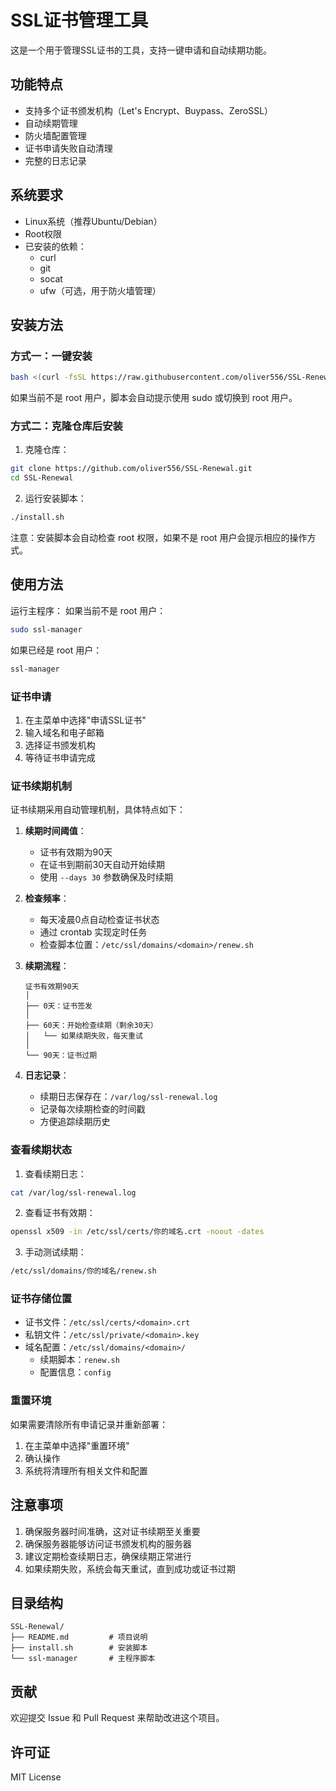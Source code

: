 # SSL证书管理工具

这是一个用于管理SSL证书的工具，支持一键申请和自动续期功能。

## 功能特点

- 支持多个证书颁发机构（Let's Encrypt、Buypass、ZeroSSL）
- 自动续期管理
- 防火墙配置管理
- 证书申请失败自动清理
- 完整的日志记录

## 系统要求

- Linux系统（推荐Ubuntu/Debian）
- Root权限
- 已安装的依赖：
  - curl
  - git
  - socat
  - ufw（可选，用于防火墙管理）

## 安装方法

### 方式一：一键安装

```bash
bash <(curl -fsSL https://raw.githubusercontent.com/oliver556/SSL-Renewal/main/install.sh)
```

如果当前不是 root 用户，脚本会自动提示使用 sudo 或切换到 root 用户。

### 方式二：克隆仓库后安装

1. 克隆仓库：
```bash
git clone https://github.com/oliver556/SSL-Renewal.git
cd SSL-Renewal
```

2. 运行安装脚本：
```bash
./install.sh
```

注意：安装脚本会自动检查 root 权限，如果不是 root 用户会提示相应的操作方式。

## 使用方法

运行主程序：
如果当前不是 root 用户：
```bash
sudo ssl-manager
```

如果已经是 root 用户：
```bash
ssl-manager
```

### 证书申请

1. 在主菜单中选择"申请SSL证书"
2. 输入域名和电子邮箱
3. 选择证书颁发机构
4. 等待证书申请完成

### 证书续期机制

证书续期采用自动管理机制，具体特点如下：

1. **续期时间阈值**：
   - 证书有效期为90天
   - 在证书到期前30天自动开始续期
   - 使用 `--days 30` 参数确保及时续期

2. **检查频率**：
   - 每天凌晨0点自动检查证书状态
   - 通过 crontab 实现定时任务
   - 检查脚本位置：`/etc/ssl/domains/<domain>/renew.sh`

3. **续期流程**：
   ```
   证书有效期90天
   │
   ├── 0天：证书签发
   │
   ├── 60天：开始检查续期（剩余30天）
   │   └── 如果续期失败，每天重试
   │
   └── 90天：证书过期
   ```

4. **日志记录**：
   - 续期日志保存在：`/var/log/ssl-renewal.log`
   - 记录每次续期检查的时间戳
   - 方便追踪续期历史

### 查看续期状态

1. 查看续期日志：
```bash
cat /var/log/ssl-renewal.log
```

2. 查看证书有效期：
```bash
openssl x509 -in /etc/ssl/certs/你的域名.crt -noout -dates
```

3. 手动测试续期：
```bash
/etc/ssl/domains/你的域名/renew.sh
```

### 证书存储位置

- 证书文件：`/etc/ssl/certs/<domain>.crt`
- 私钥文件：`/etc/ssl/private/<domain>.key`
- 域名配置：`/etc/ssl/domains/<domain>/`
  - 续期脚本：`renew.sh`
  - 配置信息：`config`

### 重置环境

如果需要清除所有申请记录并重新部署：
1. 在主菜单中选择"重置环境"
2. 确认操作
3. 系统将清理所有相关文件和配置

## 注意事项

1. 确保服务器时间准确，这对证书续期至关重要
2. 确保服务器能够访问证书颁发机构的服务器
3. 建议定期检查续期日志，确保续期正常进行
4. 如果续期失败，系统会每天重试，直到成功或证书过期

## 目录结构

```
SSL-Renewal/
├── README.md         # 项目说明
├── install.sh        # 安装脚本
└── ssl-manager       # 主程序脚本
```

## 贡献

欢迎提交 Issue 和 Pull Request 来帮助改进这个项目。

## 许可证

MIT License